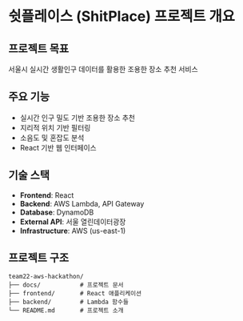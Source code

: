 # 쉿플레이스 (ShitPlace) 프로젝트 개요

## 프로젝트 목표
서울시 실시간 생활인구 데이터를 활용한 조용한 장소 추천 서비스

## 주요 기능
- 실시간 인구 밀도 기반 조용한 장소 추천
- 지리적 위치 기반 필터링
- 소음도 및 혼잡도 분석
- React 기반 웹 인터페이스

## 기술 스택
- **Frontend**: React
- **Backend**: AWS Lambda, API Gateway
- **Database**: DynamoDB
- **External API**: 서울 열린데이터광장
- **Infrastructure**: AWS (us-east-1)

## 프로젝트 구조
```
team22-aws-hackathon/
├── docs/           # 프로젝트 문서
├── frontend/       # React 애플리케이션
├── backend/        # Lambda 함수들
└── README.md       # 프로젝트 소개
```
